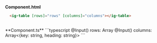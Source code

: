 **Component.html**
```html
  <ig-table [rows]="rows" [columns]="columns"></ig-table>
```
<br>
**Component.ts**
```typescript  
  @Input() rows: Array<any>
  @Input() columns: Array<{key: string, heading: string}>
```
